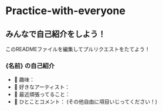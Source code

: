 # Practice-with-everyone

## みんなで自己紹介をしよう！
このREADMEファイルを編集してプルリクエストをたてよう！

### {名前} の自己紹介
- 🔭 趣味：
- 🎵 好きなアーティスト：
- 🌱 最近頑張ってること：
- 💬 ひとことコメント：
(その他自由に項目いじってください！)